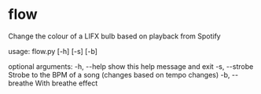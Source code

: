 # flow
Change the colour of a LIFX bulb based on playback from Spotify

usage: flow.py [-h] [-s] [-b]

optional arguments:
  -h, --help     show this help message and exit
  -s, --strobe   Strobe to the BPM of a song (changes based on tempo
                 changes)
  -b, --breathe  With breathe effect
  
